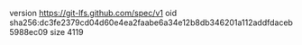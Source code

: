 version https://git-lfs.github.com/spec/v1
oid sha256:dc3fe2379cd04d60e4ea2faabe6a34e12b8db346201a112addfdaceb5988ec09
size 4119
